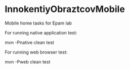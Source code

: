 # InnokentiyObraztcovMobile
Mobile home tasks for Epam lab

For running native application test:

mvn -Pnative clean test

For running web browser test:

mvn -Pweb clean test
